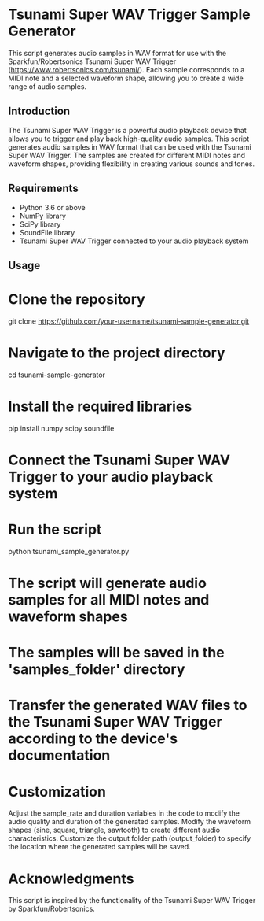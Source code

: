 # Tsunami Super WAV Trigger Sample Generator

This script generates audio samples in WAV format for use with the Sparkfun/Robertsonics Tsunami Super WAV Trigger (https://www.robertsonics.com/tsunami/). Each sample corresponds to a MIDI note and a selected waveform shape, allowing you to create a wide range of audio samples.

## Introduction

The Tsunami Super WAV Trigger is a powerful audio playback device that allows you to trigger and play back high-quality audio samples. This script generates audio samples in WAV format that can be used with the Tsunami Super WAV Trigger. The samples are created for different MIDI notes and waveform shapes, providing flexibility in creating various sounds and tones.

## Requirements

- Python 3.6 or above
- NumPy library
- SciPy library
- SoundFile library
- Tsunami Super WAV Trigger connected to your audio playback system

## Usage

# Clone the repository
git clone https://github.com/your-username/tsunami-sample-generator.git

# Navigate to the project directory
cd tsunami-sample-generator

# Install the required libraries
pip install numpy scipy soundfile

# Connect the Tsunami Super WAV Trigger to your audio playback system

# Run the script
python tsunami_sample_generator.py

# The script will generate audio samples for all MIDI notes and waveform shapes
# The samples will be saved in the 'samples_folder' directory
# Transfer the generated WAV files to the Tsunami Super WAV Trigger according to the device's documentation

# Customization
Adjust the sample_rate and duration variables in the code to modify the audio quality and duration of the generated samples.
Modify the waveform shapes (sine, square, triangle, sawtooth) to create different audio characteristics.
Customize the output folder path (output_folder) to specify the location where the generated samples will be saved.

# Acknowledgments
This script is inspired by the functionality of the Tsunami Super WAV Trigger by Sparkfun/Robertsonics.
